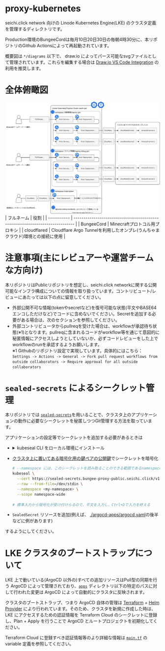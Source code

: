 # proxy-kubernetes

seichi.click network 向けの Linode Kubernetes Engine(LKE) のクラスタ定義を管理するディレクトリです。

Production環境のBungeeCordは毎月10日20日30日の毎朝4時30分に、本リポジトリのGithub Actionsによって再起動されています。

概要図は `*/diagrams` 以下で、 draw.io によってパース可能なsvgファイルとして管理されています。これらを編集する場合は [Draw.io VS Code Integration](https://github.com/hediet/vscode-drawio) の利用を推奨します。

# 全体俯瞰図
![概要図](./diagrams/seichi-network-lke-infrastructure.drawio.svg)
| フルネーム  | 役割                                                                           | 
| ----------- | ------------------------------------------------------------------------------ | 
|  BungeeCord | Minecraftプロトコル用プロキシ                                                  | 
| cloudflared | Cloudflare Argo Tunnelを利用したオンプレ(うんちゃまクラウド)環境との接続に使用 | 

# 注意事項(主にレビュアーや運営チームな方向け)
本リポジトリはPublicリポジトリを想定し、seichi.click networkに関する公開可能なインフラ構成についての情報を取り扱っています。コントリビュート/レビューにあたっては以下の点に留意してください。
- 外部公開不可な情報(tokenやsecretなど)を復号可能な状態(平文やBASE64エンコしただけなど)でコードに含めないでください。Secretを追加する必要がある場合は、次のセクションを参照してください。
- 外部コントリビュータからpullreqを受けた場合は、workflowが承認待ち状態(※1)となります。pullreqに含まれるコードがworkflow等を通じて意図的に秘匿情報にアクセスしようとしていないか、必ずコードレビューをした上でworkflowのrunを承認するようお願いします。<br>
※1 Githubのリポジトリ設定で実現しています。具体的にはこちら：`Settings -> Actions -> General -> Fork pull request workflows from outside collaborators -> Require approval for all outside collaborators`

# `sealed-secrets` によるシークレット管理

本リポジトリでは [`sealed-secrets`](https://github.com/bitnami-labs/sealed-secrets)を用いることで、クラスタ上のアプリケーションの動作に必要なシークレットを秘匿しつつGit管理する方法を取っています。

アプリケーションの設定等でシークレットを追加する必要があるときは
 - <details>
     <summary>kubeseal CLI をローカル環境にインストール</summary>

      ```sh
      # kubesealのバージョン (https://github.com/bitnami-labs/sealed-secrets/releases を参照のこと)
      KUBESEAL_VERSION=0.17.3
      KUBESEAL_PLATFORM=linux-arm64

      KUBESEAL_ARCHIVE_FILENAME=kubeseal-${KUBESEAL_VERSION}-${KUBESEAL_PLATFORM}.tar.gz

      cd "$(mktemp -d)"
      wget "https://github.com/bitnami-labs/sealed-secrets/releases/download/v${KUBESEAL_VERSION}/${KUBESEAL_ARCHIVE_FILENAME}"
      tar -xzvf "${KUBESEAL_ARCHIVE_FILENAME}"
      sudo mv kubeseal /usr/local/bin
      ```
    </details>

 - [クラスタ上に置いてある暗号化用の鍵ペアの公開鍵](https://sealed-secrets.bungee-proxy-public.seichi.click/v1/cert.pem)でシークレットを暗号化

   ```sh
   # --namespace には、このシークレットを読み取ることのできる範囲であるnamespaceの名前を入力
   kubeseal \
     --cert https://sealed-secrets.bungee-proxy-public.seichi.click/v1/cert.pem \
     --raw --from-file=/dev/stdin \
     --namespace <my-namespace> \
     --scope namespace-wide

   # 標準入力から暗号化が受け付けらるので、平文を入力し、Ctrl+Dで入力を終える
   ```

 - `SealedSecret` リソースを追加(例えば、 [./argocd-apps/argocd.yaml](./argocd-apps/argocd.yaml)の後半などに例があります)

するようにしてください。

# LKE クラスタのブートストラップについて

LKE 上で動いている(ArgoCD 以外の)すべての追加リソースはPull型の同期を行う ArgoCD によって管理されており、[`apps`](./apps/) ディレクトリ以下の特定のパスに対して行われた変更は ArgoCD によって自動的にクラスタに反映されます。

クラスタのブートストラップ、つまり ArgoCD 自体の管理は [Terraform](../terraform/) + [Helm Provider](https://registry.terraform.io/providers/hashicorp/helm/latest/docs) により行われています。そのため、クラスタを新規に作成した時は、LKE にアクセスするための認証情報を Terraform Cloud のシークレットに登録し、Plan + Apply を行うことで ArgoCD とルートプロジェクトを初期化してください。

Terraform Cloud に登録すべき認証情報等のより詳細な情報は [`main.tf`](../terraform/main.tf) の variable 定義を参照してください。
